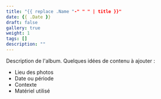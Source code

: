```yaml
---
title: "{{ replace .Name "-" " " | title }}"
date: {{ .Date }}
draft: false
gallery: true
weight: 1
tags: []
description: ""
---
```


Description de l'album. 
Quelques idées de contenu à ajouter :
- Lieu des photos
- Date ou période
- Contexte
- Matériel utilisé
